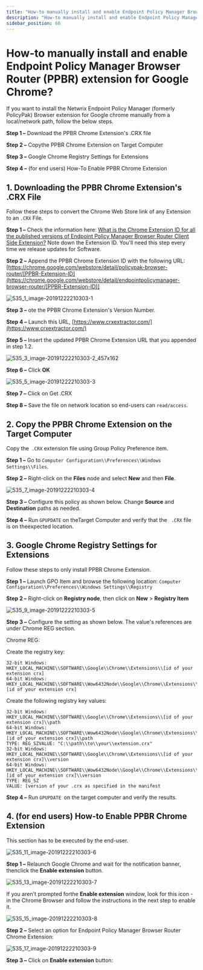 ```yaml
---
title: "How-to manually install and enable Endpoint Policy Manager Browser Router (PPBR) extension for Google Chrome?"
description: "How-to manually install and enable Endpoint Policy Manager Browser Router (PPBR) extension for Google Chrome?"
sidebar_position: 60
---
```


# How-to manually install and enable Endpoint Policy Manager Browser Router (PPBR) extension for Google Chrome?

If you want to install the Netwrix Endpoint Policy Manager (formerly PolicyPak) Browser extension
for Google chrome manually from a local/network path, follow the below steps.

**Step 1 –** Download the PPBR Chrome Extension's .CRX file

**Step 2 –** Copythe PPBR Chrome Extension on Target Computer

**Step 3 –** Google Chrome Registry Settings for Extensions

**Step 4 –** (for end users) How-To Enable PPBR Chrome Extension

## 1. Downloading the PPBR Chrome Extension's .CRX File

Follow these steps to convert the Chrome Web Store link of any Extension to an `.CRX` File.

**Step 1 –** Check the information here:
[What is the Chrome Extension ID for all the published versions of Endpoint Policy Manager Browser Router Client Side Extension?](/docs/endpointpolicymanager/knowledgebase/browserrouter/knowledgebase/troubleshooting/chromeextensionid.md)
Note down the Extension ID. You'll need this step every time we release updates for Software.

**Step 2 –** Append the PPBR Chrome Extension ID with the following URL:
[https://chrome.google.com/webstore/detail/policypak-browser-router/[PPBR-Extension-ID](https://chrome.google.com/webstore/detail/endpointpolicymanager-browser-router/[PPBR-Extension-ID)]

![535_1_image-20191222210303-1](assets/install/535_1_image-20191222210303-1.webp)

**Step 3 –** ote the PPBR Chrome Extension's Version Number.

**Step 4 –** Launch this URL, [https://www.crxextractor.com/](https://www.crxextractor.com/)

**Step 5 –** Insert the updated PPBR Chrome Extension URL that you appended in step 1.2.

![535_3_image-20191222210303-2_457x162](assets/install/535_3_image-20191222210303-2_457x162.webp)

**Step 6 –** Click **OK**

![535_5_image-20191222210303-3](assets/install/535_5_image-20191222210303-3.webp)

**Step 7 –** Click on Get .CRX

**Step 8 –** Save the file on network location so end-users can `read/access`.

## 2. Copy the PPBR Chrome Extension on the Target Computer

Copy the` .CRX` extension file using Group Policy Preference item.

**Step 1 –** Go to `Computer Configuration\\Preferences\\Windows Settings\\Files`.

**Step 2 –** Right-click on the **Files** node and select **New** and then **File**.

![535_7_image-20191222210303-4](assets/install/535_7_image-20191222210303-4.webp)

**Step 3 –** Configure this policy as shown below. Change **Source** and **Destination** paths as
needed.

**Step 4 –** Run `GPUPDATE` on theTarget Computer and verify that the ` .CRX` file is on theexpected
location.

## 3. Google Chrome Registry Settings for Extensions

Follow these steps to only install PPBR Chrome Extension.

**Step 1 –** Launch GPO Item and browse the following location:
`Computer Configuration\\Preferences\\Windows Settings\\Registry`

**Step 2 –** Right-click on **Registry node**, then click on **New** > **Registry Item**

![535_9_image-20191222210303-5](assets/install/535_9_image-20191222210303-5.webp)

**Step 3 –** Configure the setting as shown below. The value's references are under Chrome REG
section.

Chrome REG:

Create the registry key:

```
32-bit Windows: HKEY_LOCAL_MACHINE\\SOFTWARE\\Google\\Chrome\\Extensions\\[id of your extension crx]
64-bit Windows: HKEY_LOCAL_MACHINE\\SOFTWARE\\Wow6432Node\\Google\\Chrome\\Extensions\\[id of your extension crx]
```

Create the following registry key values:

```
32-bit Windows: HKEY_LOCAL_MACHINE\\SOFTWARE\\Google\\Chrome\\Extensions\\[id of your extension crx]\\path
64-bit Windows: HKEY_LOCAL_MACHINE\\SOFTWARE\\Wow6432Node\\Google\\Chrome\\Extensions\\[id of your extension crx]\\path
TYPE: REG_SZVALUE: "C:\\path\\to\\your\\extension.crx"
32-bit Windows: HKEY_LOCAL_MACHINE\\SOFTWARE\\Google\\Chrome\\Extensions\\[id of your extension crx]\\version
64-bit Windows: HKEY_LOCAL_MACHINE\\SOFTWARE\\Wow6432Node\\Google\\Chrome\\Extensions\\[id of your extension crx]\\version
TYPE: REG_SZ
VALUE: [version of your .crx as specified in the manifest
```

**Step 4 –** Run `GPUPDATE `on the target computer and verify the results.

## 4. (for end users) How-to Enable PPBR Chrome Extension

This section has to be executed by the end-user.

![535_11_image-20191222210303-6](assets/install/535_11_image-20191222210303-6.webp)

**Step 1 –** Relaunch Google Chrome and wait for the notification banner, thenclick the **Enable
extension** button.

![535_13_image-20191222210303-7](assets/install/535_13_image-20191222210303-7.webp)

If you aren't prompted forthe **Enable extension** window, look for this icon -in the Chrome Browser
and follow the instructions in the next step to enable it.

![535_15_image-20191222210303-8](assets/install/535_15_image-20191222210303-8.webp)

**Step 2 –** Select an option for Endpoint Policy Manager Browser Router Chrome Extension:

![535_17_image-20191222210303-9](assets/install/535_17_image-20191222210303-9.webp)

**Step 3 –** Click on **Enable extension** button:
